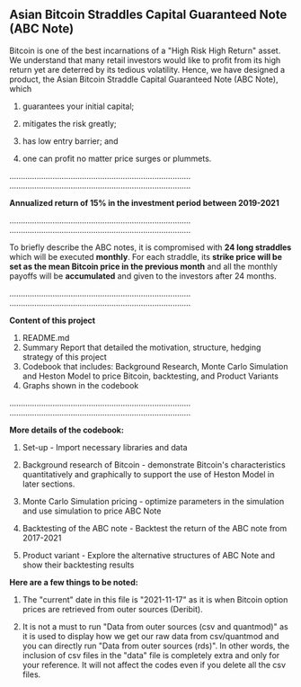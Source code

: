 ## Asian Bitcoin Straddles Capital Guaranteed Note (ABC Note)

Bitcoin is one of the best incarnations of a "High Risk High Return" asset. 
We understand that many retail investors would like to profit from its high 
return yet are deterred by its tedious volatility. Hence, we have designed a 
product, the Asian Bitcoin Straddle Capital Guaranteed Note (ABC Note), which 

1. guarantees your initial capital;

2. mitigates the risk greatly;

3. has low entry barrier; and

4. one can profit no matter price surges or plummets.

................................................................................
................................................................................

**Annualized return of 15% in the investment period between 2019-2021**

................................................................................
................................................................................

To briefly describe the ABC notes, it is compromised with **24 long straddles** 
which will be executed **monthly**. For each straddle, its 
**strike price will be set as the mean Bitcoin price in the previous month** 
and all the monthly payoffs will be **accumulated** and given to the investors 
after 24 months.

................................................................................
................................................................................

**Content of this project**
1. README.md
2. Summary Report that detailed the motivation, structure, hedging strategy of this project
3. Codebook that includes: Background Research, 
   Monte Carlo Simulation and Heston Model to price Bitcoin, backtesting, 
   and Product Variants
4. Graphs shown in the codebook

................................................................................
................................................................................

**More details of the codebook:**

1. Set-up - Import necessary libraries and data

2. Background research of Bitcoin - demonstrate Bitcoin's characteristics 
quantitatively and graphically to support the use of Heston Model 
in later sections.

3. Monte Carlo Simulation pricing - optimize parameters in the simulation and 
use simulation to price ABC Note

4. Backtesting of the ABC note - Backtest the return of the ABC note from 
2017-2021

5. Product variant - Explore the alternative structures of ABC Note and show 
their backtesting results

**Here are a few things to be noted:**

1. The "current" date in this file is "2021-11-17" as it is when Bitcoin option 
prices are retrieved from outer sources (Deribit).

2. It is not a must to run "Data from outer sources (csv and quantmod)" as it 
is used to display how we get our raw data from csv/quantmod and you can 
directly run "Data from outer sources (rds)". In other words, the inclusion 
of csv files in the "data" file is completely extra and only for your reference.
It will not affect the codes even if you delete all the csv files.


